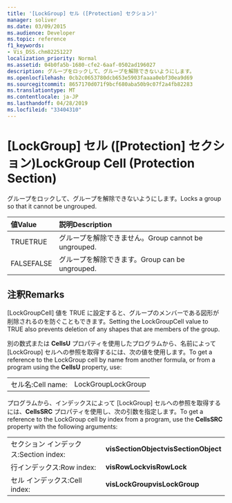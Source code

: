 ```yaml
---
title: '[LockGroup] セル ([Protection] セクション)'
manager: soliver
ms.date: 03/09/2015
ms.audience: Developer
ms.topic: reference
f1_keywords:
- Vis_DSS.chm82251227
localization_priority: Normal
ms.assetid: 04b0fa5b-1680-cfe2-6aaf-0502ad196027
description: グループをロックして、グループを解除できないようにします。
ms.openlocfilehash: 0cb2c0653780dcb653e5903faaaa0ebf30ea9d69
ms.sourcegitcommit: 8657170d071f9bcf680aba50b9c07f2a4fb82283
ms.translationtype: MT
ms.contentlocale: ja-JP
ms.lasthandoff: 04/28/2019
ms.locfileid: "33404310"
---
```

# <a name="lockgroup-cell-protection-section"></a><span data-ttu-id="9a77c-103">[LockGroup] セル ([Protection] セクション)</span><span class="sxs-lookup"><span data-stu-id="9a77c-103">LockGroup Cell (Protection Section)</span></span>

<span data-ttu-id="9a77c-104">グループをロックして、グループを解除できないようにします。</span><span class="sxs-lookup"><span data-stu-id="9a77c-104">Locks a group so that it cannot be ungrouped.</span></span>
  
|<span data-ttu-id="9a77c-105">**値**</span><span class="sxs-lookup"><span data-stu-id="9a77c-105">**Value**</span></span>|<span data-ttu-id="9a77c-106">**説明**</span><span class="sxs-lookup"><span data-stu-id="9a77c-106">**Description**</span></span>|
|:-----|:-----|
|<span data-ttu-id="9a77c-107">TRUE</span><span class="sxs-lookup"><span data-stu-id="9a77c-107">TRUE</span></span>  <br/> |<span data-ttu-id="9a77c-108">グループを解除できません。</span><span class="sxs-lookup"><span data-stu-id="9a77c-108">Group cannot be ungrouped.</span></span>  <br/> |
|<span data-ttu-id="9a77c-109">FALSE</span><span class="sxs-lookup"><span data-stu-id="9a77c-109">FALSE</span></span>  <br/> |<span data-ttu-id="9a77c-110">グループを解除できます。</span><span class="sxs-lookup"><span data-stu-id="9a77c-110">Group can be ungrouped.</span></span>  <br/> |
   
## <a name="remarks"></a><span data-ttu-id="9a77c-111">注釈</span><span class="sxs-lookup"><span data-stu-id="9a77c-111">Remarks</span></span>

<span data-ttu-id="9a77c-112">[LockGroupCell] 値を TRUE に設定すると、グループのメンバーである図形が削除されるのを防ぐこともできます。</span><span class="sxs-lookup"><span data-stu-id="9a77c-112">Setting the LockGroupCell value to TRUE also prevents deletion of any shapes that are members of the group.</span></span>
  
<span data-ttu-id="9a77c-113">別の数式または **CellsU** プロパティを使用したプログラムから、名前によって [LockGroup] セルへの参照を取得するには、次の値を使用します。</span><span class="sxs-lookup"><span data-stu-id="9a77c-113">To get a reference to the LockGroup cell by name from another formula, or from a program using the **CellsU** property, use:</span></span> 
  
|||
|:-----|:-----|
|<span data-ttu-id="9a77c-114">セル名:</span><span class="sxs-lookup"><span data-stu-id="9a77c-114">Cell name:</span></span>  <br/> |<span data-ttu-id="9a77c-115">LockGroup</span><span class="sxs-lookup"><span data-stu-id="9a77c-115">LockGroup</span></span>  <br/> |
   
<span data-ttu-id="9a77c-116">プログラムから、インデックスによって [LockGroup] セルへの参照を取得するには、**CellsSRC** プロパティを使用し、次の引数を指定します。</span><span class="sxs-lookup"><span data-stu-id="9a77c-116">To get a reference to the LockGroup cell by index from a program, use the **CellsSRC** property with the following arguments:</span></span> 
  
|||
|:-----|:-----|
|<span data-ttu-id="9a77c-117">セクション インデックス:</span><span class="sxs-lookup"><span data-stu-id="9a77c-117">Section index:</span></span>  <br/> |<span data-ttu-id="9a77c-118">**visSectionObject**</span><span class="sxs-lookup"><span data-stu-id="9a77c-118">**visSectionObject**</span></span> <br/> |
|<span data-ttu-id="9a77c-119">行インデックス:</span><span class="sxs-lookup"><span data-stu-id="9a77c-119">Row index:</span></span>  <br/> |<span data-ttu-id="9a77c-120">**visRowLock**</span><span class="sxs-lookup"><span data-stu-id="9a77c-120">**visRowLock**</span></span> <br/> |
|<span data-ttu-id="9a77c-121">セル インデックス:</span><span class="sxs-lookup"><span data-stu-id="9a77c-121">Cell index:</span></span>  <br/> |<span data-ttu-id="9a77c-122">**visLockGroup**</span><span class="sxs-lookup"><span data-stu-id="9a77c-122">**visLockGroup**</span></span> <br/> |
   

